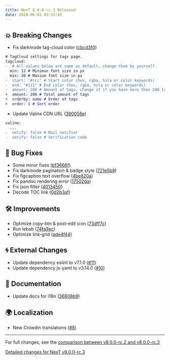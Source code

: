 ```yaml
---
title: NexT 8.0.0-rc.3 Released
date: 2020-06-01 03:33:43
---
```


## 💥 Breaking Changes

- Fix darkmode tag-cloud color ([cbcd3f0](https://github.com/next-theme/hexo-theme-next/commit/cbcd3f04abfbc15c82f1cf430eca15591015fadc))
```diff
# TagCloud settings for tags page.
tagcloud:
-  # All values below are same as default, change them by yourself.
  min: 12 # Minimun font size in px
  max: 30 # Maxium font size in px
-  start: "#ccc" # Start color (hex, rgba, hsla or color keywords)
-  end: "#111" # End color (hex, rgba, hsla or color keywords)
-  amount: 200 # Amount of tags, change it if you have more than 200 tags
+  amount: 200 # Total amount of tags
+  orderby: name # Order of tags
+  order: 1 # Sort order
```
- Update Valine CDN URL ([390058e](https://github.com/next-theme/hexo-theme-next/commit/390058e8a118f08a62e70350d0b6fcbab1f33c53))
```diff
valine:
  ...
-  notify: false # Mail notifier
-  verify: false # Verification code
```

## 🐞 Bug Fixes

- Some minor fixes ([bf3666f](https://github.com/next-theme/hexo-theme-next/commit/bf3666fd19ac45053dc79ad1e4a53cfe94c60966))
- Fix darkmode pagination & badge style ([721e5b9](https://github.com/next-theme/hexo-theme-next/commit/721e5b9bd405c6311abd82d40e141ec1ca49dd58))
- Fix figcaption text overflow ([4be820a](https://github.com/next-theme/hexo-theme-next/commit/4be820a49f193e95c647c831353c6489ebee829d))
- Fix pandoc rendering error ([17502da](https://github.com/next-theme/hexo-theme-next/commit/17502dacf4b38ba3ef3dd21852e4d05f12e6a01a))
- Fix json filter ([4013450](https://github.com/next-theme/hexo-theme-next/commit/401345040333e2975d415b3a6b2058f25369bd43))
- Decode TOC link ([0d2b3af](https://github.com/next-theme/hexo-theme-next/commit/0d2b3af50b3b597fb3d0ecd6a6ffdfbf6b92745b))

## 🛠 Improvements

- Optimize copy-btn & post-edit icon ([73dff7c](https://github.com/next-theme/hexo-theme-next/commit/73dff7cb8577ae1fa06a64779495efe4d86ecff5))
- Run lebab ([74fa9ec](https://github.com/next-theme/hexo-theme-next/commit/74fa9ecc05f9b88c582f451d9beb4d92f9843a38))
- Optimize link-grid ([ade4f44](https://github.com/next-theme/hexo-theme-next/commit/ade4f44faa40abb5ed5eb56d30dc21fc3e60f20b))

## 🌀 External Changes

- Update dependency eslint to v7.1.0 ([#11](https://github.com/next-theme/hexo-theme-next/pull/11))
- Update dependency js-yaml to v3.14.0 ([#10](https://github.com/next-theme/hexo-theme-next/pull/10))

## 📖 Documentation

- Update docs for i18n ([36808b9](https://github.com/next-theme/hexo-theme-next/commit/36808b95ea694cfae34f01e1925cef786fb2a94e))

## 🌍 Localization

- New Crowdin translations ([#8](https://github.com/next-theme/hexo-theme-next/pull/8))

***

For full changes, see the [comparison between v8.0.0-rc.2 and v8.0.0-rc.3](https://github.com/next-theme/hexo-theme-next/compare/v8.0.0-rc.2...v8.0.0-rc.3)

[Detailed changes for NexT v8.0.0-rc.3](https://github.com/next-theme/hexo-theme-next/releases/tag/v8.0.0-rc.3)
